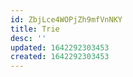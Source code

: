 ```yaml
---
id: ZbjLce4WOPjZh9mfVnNKY
title: Trie
desc: ''
updated: 1642292303453
created: 1642292303453
---
```


